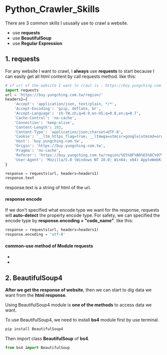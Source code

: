 # Python_Crawler_Skills
There are 3 common skills I ususally use to crawl a website.
+ use **requests**
+ use **BeautifulSoup**
+ use **Regular Expression**

## 1. requests
For any website I want to crawl, I **always** use **requests** to start because I can easily get all html content by call requests method.
like this:
``` python
# if url of the website I want to crawl is : https://buy.yungching.com.tw/region/
import requests
url = 'https://buy.yungching.com.tw/region/'
headers1={
    'Accept': 'application/json, text/plain, */*',
    'Accept-Encoding': 'gzip, deflate, br',
    'Accept-Language': 'zh-TW,zh;q=0.9,en-US;q=0.8,en;q=0.7',
    'Cache-Control': 'no-cache',
    'Connection': 'keep-alive',
    'Content-Length': 103,
    'Content-Type': 'application/json;charset=UTF-8',
    'Cookie': '__ltm_https_flag=true; __ltmwga=utmcsr=google|utmcmd=organic; userid=b5bb6508-56cb-41cb-be12-0333982f6b61; _ga=GA1.3.1572858197.1522119239; _gid=GA1.3.551830587.1522119239; __asc=deaf4d2f1626560663e3803ceb0; __auc=deaf4d2f1626560663e3803ceb0; TRID_G=4050a687-062a-4230-af50-523028904ba6; yawbewkcehc=0; ez2o_UNID=1522119243851851; _ga=GA1.4.1572858197.1522119239; _gid=GA1.4.551830587.1522119239; _pk_ref.5.f7c6=%5B%22%22%2C%22%22%2C1522119244%2C%22https%3A%2F%2Fwww.yungching.com.tw%2F%22%5D; _pk_ses.5.f7c6=*; _last_search_data=%7B%22searchFor%22%3A%22all%22%2C%22mainType%22%3A%22region%22%2C%22addr%22%3A%5B%5B%22%E5%8F%B0%E5%8C%97%E5%B8%82%22%5D%2C%5B%22%22%5D%5D%2C%22mrt%22%3A%5B%5D%2C%22isMap%22%3Afalse%2C%22price%22%3A%5B%22%22%2C%22%22%5D%2C%22pyeong%22%3A%5B%22%22%2C%22%22%5D%2C%22keywords%22%3A%5B%22%22%5D%2C%22filterBy%22%3A%5B%22%22%5D%2C%22sortBy%22%3A%5B%22undefined%22%5D%2C%22advConditions%22%3A%7B%22car%22%3A%5B%5D%2C%22houseType%22%3A%5B%5D%2C%22accessible%22%3A%5B%5D%2C%22houseAge%22%3A%5B%5D%2C%22directions%22%3A%5B%5D%2C%22floors%22%3A%7B%22sp%22%3A%5B%22false%22%5D%2C%22val%22%3A%5B%5D%7D%2C%22rooms%22%3A%7B%22sp%22%3A%5B%22false%22%5D%2C%22val%22%3A%5B%5D%7D%2C%22sp%22%3A%5B%5D%7D%2C%22od%22%3A%22%22%2C%22pyeongType%22%3A0%2C%22coords%22%3A%22%22%2C%22searchBland%22%3A%22%E5%85%A8%E9%83%A8%E4%BB%B2%E4%BB%8B%22%2C%22originalDomain%22%3A%22%22%7D; _pk_id.5.f7c6=632dc12a53b6bd62.1522119244.1.1522120030.1522119244.; _uetsid=_uet119f5fbe; _gat_UA-35108030-1=1',
    'Host': 'buy.yungching.com.tw',
    'Origin': 'https://buy.yungching.com.tw',
    'Pragma': 'no-cache',
    'Referer': 'https://buy.yungching.com.tw/region/%E5%8F%B0%E5%8C%97%E5%B8%82-_c/?pg=2',
    'User-Agent': 'Mozilla/5.0 (Windows NT 10.0; Win64; x64) AppleWebKit/537.36 (KHTML, like Gecko) Chrome/65.0.3325.181 Safari/537.36'
}

response = requests(url, headers=headers1)
response.text


```

response.text is a string of html of the url.


#### response encode
If we don't specified what encode type we want for the response, requests will **auto-detect** the property encode type. For safety, we can specified the encode type by **response.encoding = "code_name"**. like this:
``` python
response = requests(url, headers=headers1)
response.encoding = 'utf-8'
```

#### common-use method of Module requests
+   
+   



## 2. BeautifulSoup4
**After we get the response of website**, then we can start to dig data we want from the **html response**.

Using BeautifulSoup4 module is **one of the methods** to access data we want.

To use BeautifulSoup4, we need to install **bs4** module first by use terminal.
``` bash 
pip install BeautifulSoup4
```
Then import class **BeautifulSoup** of **bs4**.
``` python
from bs4 import BeautifulSoup
```


